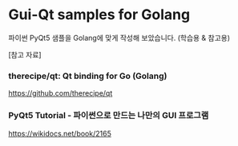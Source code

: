 # Gui-Qt samples for Golang

파이썬 PyQt5 샘플을 Golang에 맞게 작성해 보았습니다. (학습용 & 참고용)


[참고 자료]

### therecipe/qt: Qt binding for Go (Golang)

https://github.com/therecipe/qt


### PyQt5 Tutorial - 파이썬으로 만드는 나만의 GUI 프로그램

https://wikidocs.net/book/2165
